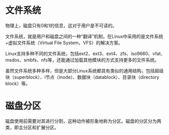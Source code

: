 # 文件系统

物理上，磁盘只有0和1的信息，这对于用户是不可读的。

文件系统，就是用户和磁盘之间的一种“翻译”机制，在Linux中采用的是文件系统+虚拟文件系统（Virtual File System，VFS）的解决方案。

Linux支持多种不同的文件系统，包括ext2、ext3、ext4、zfs、iso9660、vfat、msdos、smbfs、nfs等，还能通过加载其他模块的方式支持更多的文件系统。

虽然文件系统多种多样，但是大部分Linux系统都具有类似的通用结构，包括超级块（superblock）、i节点（inode）、数据块（datablock）、目录块（directory block）等。

# 磁盘分区

磁盘使用前需要对其进行分割，这种动作被形象地称为分区。磁盘的分区分为两类，即主分区和扩展分区。